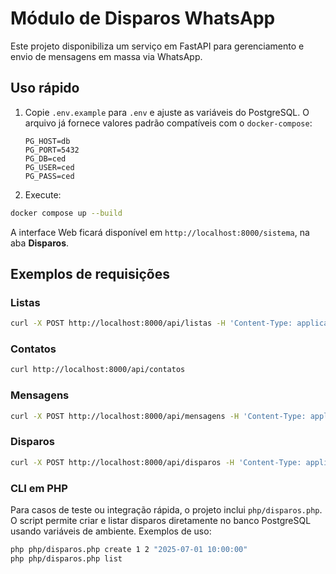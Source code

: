 # Módulo de Disparos WhatsApp

Este projeto disponibiliza um serviço em FastAPI para gerenciamento e envio de mensagens em massa via WhatsApp.

## Uso rápido

1. Copie `.env.example` para `.env` e ajuste as variáveis do PostgreSQL.
   O arquivo já fornece valores padrão compatíveis com o `docker-compose`:

   ```env
   PG_HOST=db
   PG_PORT=5432
   PG_DB=ced
   PG_USER=ced
   PG_PASS=ced
   ```
2. Execute:

```bash
docker compose up --build
```

A interface Web ficará disponível em `http://localhost:8000/sistema`, na aba **Disparos**.

## Exemplos de requisições

### Listas
```bash
curl -X POST http://localhost:8000/api/listas -H 'Content-Type: application/json' -d '{"nome":"Lista 1"}'
```

### Contatos
```bash
curl http://localhost:8000/api/contatos
```

### Mensagens
```bash
curl -X POST http://localhost:8000/api/mensagens -H 'Content-Type: application/json' -d '{"identificador":"padrao","tipo":"texto","conteudo":"Ola"}'
```

### Disparos
```bash
curl -X POST http://localhost:8000/api/disparos -H 'Content-Type: application/json' -d '{"lista_id":1,"mensagem_id":1}'
```

### CLI em PHP
Para casos de teste ou integração rápida, o projeto inclui `php/disparos.php`. O script permite criar e listar disparos diretamente no banco PostgreSQL usando variáveis de ambiente. Exemplos de uso:

```bash
php php/disparos.php create 1 2 "2025-07-01 10:00:00"
php php/disparos.php list
```

